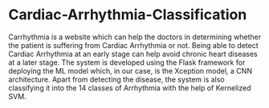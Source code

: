 # Cardiac-Arrhythmia-Classification
Carrhythmia is a website which can help the doctors in determining whether the patient is suffering from Cardiac Arrhythmia or not. Being able to detect Cardiac Arrhythmia at an early stage can help avoid chronic heart diseases at a later stage. The system is developed using the Flask framework for deploying the ML model which, in our case, is the Xception model, a CNN architecture. Apart from detecting the disease, the system is also classifying it into the 14 classes of Arrhythmia with the help of Kernelized SVM.

